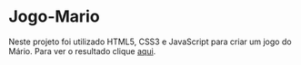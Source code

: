 # Jogo-Mario
 Neste projeto foi utilizado HTML5, CSS3 e JavaScript para criar um jogo do Mário.
Para ver o resultado clique [aqui]( https://guilhermearaujo98.github.io/Jogo-Mario/).
